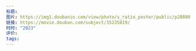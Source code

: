 ```yaml
---
标题: 
图片: https://img1.doubanio.com/view/photo/s_ratio_poster/public/p2888011640.webp
链接: https://movie.douban.com/subject/35235819/
时时: "2023"
评价: 
tags:
---
```


